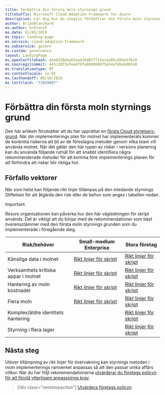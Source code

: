 ```yaml
---
title: Förbättra din första moln styrnings grund
titleSuffix: Microsoft Cloud Adoption Framework for Azure
description: Lär dig hur du stegvis förbättrar din första moln styrnings grund.
author: BrianBlanchard
ms.author: brblanch
ms.date: 01/03/2019
ms.topic: landing-page
ms.service: cloud-adoption-framework
ms.subservice: govern
ms.custom: governance
layout: LandingPage
ms.openlocfilehash: d4a0338daa65ea4269077f15acee05cd99a5fb10
ms.sourcegitcommit: 443c28f3afeedfbfe8b9980875a54afdbebd83a8
ms.translationtype: MT
ms.contentlocale: sv-SE
ms.lasthandoff: 09/16/2019
ms.locfileid: "71029687"
---
```

# <a name="improve-your-initial-cloud-governance-foundation"></a>Förbättra din första moln styrnings grund

Den här artikeln förutsätter att du har upprättat en [första Cloud styrelsers-grund](./initial-foundation.md). När din implementerings plan för molnet har implementerats kommer de konkreta riskerna att bli av de föreslagna metoder genom vilka team vill använda molnet. När det gäller den här typen av risker i versions planering kan du använda följande rutnät för att snabbt identifiera några rekommenderade metoder för att komma före implementerings planen för att förhindra att risker blir riktiga hot.

## <a name="maturity-vectors"></a>Förfallo vektorer

När som helst kan följande rikt linjer tillämpas på den inledande styrnings Stiftelsen för att åtgärda den risk eller de behov som anges i tabellen nedan.

> [!IMPORTANT]
> Resurs organisationen kan påverka hur den här vägledningen för skript används. Det är viktigt att du börjar med de rekommendationer som bäst överensstämmer med den första moln styrnings grunden som du implementerade i föregående steg.

|Risk/behöver | Small-medium Enterprise | Stora företag |
|---|---|---|
|Känsliga data i molnet|[Rikt linjer för skript](./guides/standard/security-baseline-improvement.md)|[Rikt linjer för skript](./guides/complex/security-baseline-improvement.md)|
|Verksamhets kritiska appar i molnet|[Rikt linjer för skript](./guides/standard/resource-consistency-improvement.md)|[Rikt linjer för skript](./guides/complex/resource-consistency-improvement.md)|
|Hantering av moln kostnader|[Rikt linjer för skript](./guides/standard/cost-management-improvement.md)|[Rikt linjer för skript](./guides/complex/cost-management-improvement.md)|
|Flera moln|[Rikt linjer för skript](./guides/standard/multicloud-improvement.md)|[Rikt linjer för skript](./guides/complex/multicloud-improvement.md)|
|Komplex/äldre identitets hantering|         |[Rikt linjer för skript](./guides/complex/identity-baseline-improvement.md)|
|Styrning i flera lager|         |[Rikt linjer för skript](./guides/complex/multiple-layers-of-governance.md)|

## <a name="next-steps"></a>Nästa steg

Utöver tillämpning av rikt linjer för övervakning kan styrnings metoden i moln implementerings ramverket anpassas så att den passar unika affärs villkor. När du har följt rekommendationerna [utvärderar du företags policyn för att förstå ytterligare anpassnings krav](./corporate-policy.md).

> [!div class="nextstepaction"]
> [Utvärdera företags policyn](./corporate-policy.md)
